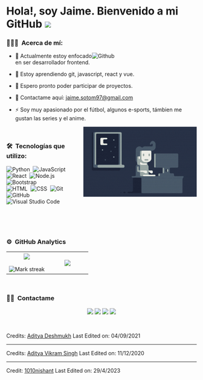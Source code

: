 <h1> Hola!, soy Jaime. Bienvenido a mi GitHub <img src = "https://raw.githubusercontent.com/MartinHeinz/MartinHeinz/master/wave.gif" width = 30px> </h1>
<p align='center'>
</p>

### 👨🏻‍💻 &nbsp;Acerca de mí:

<img width="55%" align="right" alt="Github" src="https://raw.githubusercontent.com/onimur/.github/master/.resources/git-header.svg" />

- 🔭 Actualmente estoy enfocado en ser desarrollador frontend.
  
- 🌱 Estoy aprendiendo git, javascript, react y vue.
  
- 👯 Espero pronto poder participar de proyectos.
  
- 💬 Contactame aquí: jaime.sotom97@gmail.com
  
- ⚡ Soy muy apasionado por el fútbol, algunos e-sports, támbien me gustan las series y el anime.

<img alt="Night Coding" src="https://raw.githubusercontent.com/AVS1508/AVS1508/master/assets/Night-Coding.gif" align="right"/>

<br>

### 🛠 &nbsp;Tecnologías que utilizo:

![Python](https://img.shields.io/badge/-Python-05122A?style=flat&logo=python)&nbsp;
![JavaScript](https://img.shields.io/badge/-JavaScript-05122A?style=flat&logo=javascript)&nbsp;
![React](https://img.shields.io/badge/-React-05122A?style=flat&logo=react)&nbsp;
![Node.js](https://img.shields.io/badge/-Node.js-05122A?style=flat&logo=node.js)&nbsp;
![Bootstrap](https://img.shields.io/badge/-Bootstrap-05122A?style=flat&logo=bootstrap&logoColor=563D7C)\
![HTML](https://img.shields.io/badge/-HTML-05122A?style=flat&logo=HTML5)&nbsp;
![CSS](https://img.shields.io/badge/-CSS-05122A?style=flat&logo=CSS3&logoColor=1572B6)&nbsp;
![Git](https://img.shields.io/badge/-Git-05122A?style=flat&logo=git)&nbsp;
![GitHub](https://img.shields.io/badge/-GitHub-05122A?style=flat&logo=github)&nbsp;
![Visual Studio Code](https://img.shields.io/badge/-Visual%20Studio%20Code-05122A?style=flat&logo=visual-studio-code&logoColor=007ACC)&nbsp;

<br>
<br>
<br>

### ⚙️ &nbsp;GitHub Analytics

<p align="center">
  <!--- stats (start) -->
<table align="center">
<tr border="none">
<td width="50%" align="center">
  
  <img  align="center"  src="https://github-readme-stats.vercel.app/api?username=Jaimee97&theme=dark&show_icons=true&count_private=true" />
  <br></br>
  <img  title="🔥 Get streak stats for your profile at git.io/streak-stats" alt="Mark streak" src="https://github-readme-streak-stats.herokuapp.com/?user=Jaimee97&theme=dark&hide_border=false" /> 
</td>

<td width="50%" align="center">

  <img  align="center"  src="https://github-readme-stats.anuraghazra1.vercel.app/api/top-langs/?username=Jaimee97&theme=dark&hide_border=false&no-bg=true&no-frame=true&langs_count=10"/>
  
  </td>
</tr>
</table>

<br>

### 🤝🏻 &nbsp;Contactame

<p align="center">
<a href="https://linkedin.com"><img src="https://img.shields.io/badge/-0077B5?style=flat&logo=Linkedin&logoColor=white"/></a>
<a href="mailto:jaime.sotom97@gmail.com"><img src="https://img.shields.io/badge/-D14836?style=flat&logo=Gmail&logoColor=white"/></a>
<a href="https://instagram.com"><img src="https://img.shields.io/badge/-E4405F?style=flat&logo=Instagram&logoColor=white"/></a>
<a href="https://facebook.com"><img src="https://img.shields.io/badge/-1877F2?style=flat&logo=Facebook&logoColor=white"/></a>
</p>

<br>

Credits: [Aditya Deshmukh](https://github.com/Aditya664)
Last Edited on: 04/09/2021

-----
Credits: [Aditya Vikram Singh](https://github.com/AVS1508)
Last Edited on: 11/12/2020

-----
Credit: [1010nishant](https://github.com/1010nishant)
Last Edited on: 29/4/2023








